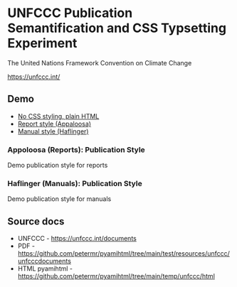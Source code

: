 # UNFCCC Publication Semantification and CSS Typsetting Experiment

The United Nations Framework Convention on Climate Change

https://unfccc.int/

## Demo

  - [No CSS styling, plain HTML](https://vivliostyle.vercel.app/#src=https://raw.githubusercontent.com/semanticClimate/unfccc/main/publication.json)
  - [Report style (Appaloosa)](https://vivliostyle.vercel.app/#src=https://raw.githubusercontent.com/semanticClimate/unfccc/main/publication.json&style=https://raw.githubusercontent.com/semanticClimate/unfccc/main/css/appaloosa.css&bookMode=true)
  - [Manual style (Haflinger)](https://vivliostyle.vercel.app/#src=https://raw.githubusercontent.com/semanticClimate/unfccc/main/publication.json&style=https://raw.githubusercontent.com/a-machine/manual-demo/main/uhtml/css/haflinger.css&bookMode=true)

### Appoloosa (Reports): Publication Style

Demo publication style for reports

### Haflinger (Manuals): Publication Style

Demo publication style for manuals

## Source docs

  - UNFCCC - https://unfccc.int/documents
  - PDF - https://github.com/petermr/pyamihtml/tree/main/test/resources/unfccc/unfcccdocuments
  - HTML pyamihtml - https://github.com/petermr/pyamihtml/tree/main/temp/unfccc/html
    
